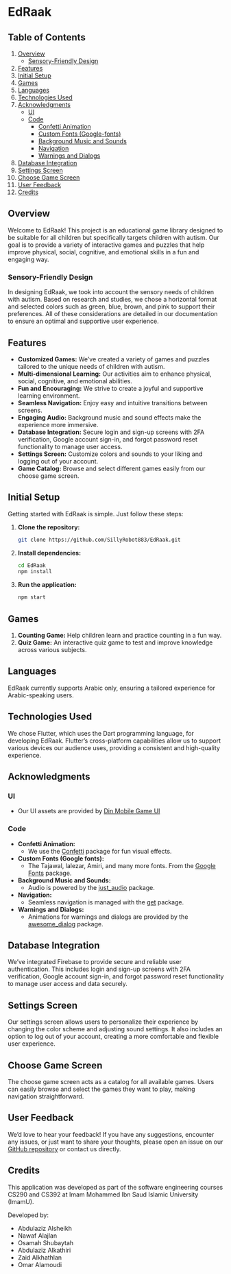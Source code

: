 # EdRaak 

## Table of Contents

1. [Overview](#overview)
   - [Sensory-Friendly Design](#sensory-friendly-design)
2. [Features](#features)
3. [Initial Setup](#initial-setup)
4. [Games](#games)
5. [Languages](#languages)
6. [Technologies Used](#technologies-used)
7. [Acknowledgments](#acknowledgments)
   - [UI](#ui)
   - [Code](#code)
      - [Confetti Animation](#confetti-animation)
      - [Custom Fonts (Google-fonts)](#custom-fonts-tajawal)
      - [Background Music and Sounds](#background-music-and-sounds)
      - [Navigation](#navigation)
      - [Warnings and Dialogs](#warnings-and-dialogs)
8. [Database Integration](#database-integration)
9. [Settings Screen](#settings-screen)
10. [Choose Game Screen](#choose-game-screen)
11. [User Feedback](#user-feedback)
12. [Credits](#credits)

## Overview

Welcome to EdRaak! This project is an educational game library designed to be suitable for all children but specifically targets children with autism. Our goal is to provide a variety of interactive games and puzzles that help improve physical, social, cognitive, and emotional skills in a fun and engaging way.

### Sensory-Friendly Design

In designing EdRaak, we took into account the sensory needs of children with autism. Based on research and studies, we chose a horizontal format and selected colors such as green, blue, brown, and pink to support their preferences. All of these considerations are detailed in our documentation to ensure an optimal and supportive user experience.

## Features

- **Customized Games:** We’ve created a variety of games and puzzles tailored to the unique needs of children with autism. 
- **Multi-dimensional Learning:** Our activities aim to enhance physical, social, cognitive, and emotional abilities.
- **Fun and Encouraging:** We strive to create a joyful and supportive learning environment.
- **Seamless Navigation:** Enjoy easy and intuitive transitions between screens.
- **Engaging Audio:** Background music and sound effects make the experience more immersive.
- **Database Integration:** Secure login and sign-up screens with 2FA verification, Google account sign-in, and forgot password reset functionality to manage user access.
- **Settings Screen:** Customize colors and sounds to your liking and logging out of your account.
- **Game Catalog:** Browse and select different games easily from our choose game screen.

## Initial Setup

Getting started with EdRaak is simple. Just follow these steps:

1. **Clone the repository:**

   ```bash
   git clone https://github.com/SillyRobot883/EdRaak.git
   ```

2. **Install dependencies:**

   ```bash
   cd EdRaak
   npm install
   ```

3. **Run the application:**

   ```bash
   npm start
   ```

## Games

1. **Counting Game:** Help children learn and practice counting in a fun way.
2. **Quiz Game:** An interactive quiz game to test and improve knowledge across various subjects.

## Languages

EdRaak currently supports Arabic only, ensuring a tailored experience for Arabic-speaking users.

## Technologies Used

We chose Flutter, which uses the Dart programming language, for developing EdRaak. Flutter’s cross-platform capabilities allow us to support various devices our audience uses, providing a consistent and high-quality experience.

## Acknowledgments

### UI

- Our UI assets are provided by [Din Mobile Game UI](https://www.figma.com/community/file/1180593133226454532/din-mobile-game-ui?searchSessionId=ls5c3toa-o3wh097cv2)

### Code

- **Confetti Animation:**
  - We use the [Confetti](https://pub.dev/packages/confetti) package for fun visual effects.
- **Custom Fonts (Google fonts):**
  - The Tajawal, lalezar, Amiri, and many more fonts. From the [Google Fonts](https://pub.dev/packages/google_fonts) package.
- **Background Music and Sounds:**
  - Audio is powered by the [just_audio](https://pub.dev/packages/just_audio) package.
- **Navigation:**
  - Seamless navigation is managed with the [get](https://pub.dev/packages/get) package.
- **Warnings and Dialogs:**
  - Animations for warnings and dialogs are provided by the [awesome_dialog](https://pub.dev/packages/awesome_dialog) package.

## Database Integration

We’ve integrated Firebase to provide secure and reliable user authentication. This includes login and sign-up screens with 2FA verification, Google account sign-in, and forgot password reset functionality to manage user access and data securely.

## Settings Screen

Our settings screen allows users to personalize their experience by changing the color scheme and adjusting sound settings. It also includes an option to log out of your account, creating a more comfortable and flexible user experience.

## Choose Game Screen

The choose game screen acts as a catalog for all available games. Users can easily browse and select the games they want to play, making navigation straightforward.

## User Feedback

We’d love to hear your feedback! If you have any suggestions, encounter any issues, or just want to share your thoughts, please open an issue on our [GitHub repository](https://github.com/SillyRobot883/EdRaak/issues) or contact us directly.

## Credits

This application was developed as part of the software engineering courses CS290 and CS392 at Imam Mohammed Ibn Saud Islamic University (ImamU).

Developed by:
- Abdulaziz Alsheikh
- Nawaf Alajlan
- Osamah Shubaytah
- Abdulaziz Alkathiri
- Zaid Alkhathlan
- Omar Alamoudi
